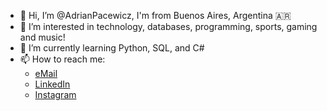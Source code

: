 - 👋 Hi, I’m @AdrianPacewicz, I'm from Buenos Aires, Argentina 🇦🇷
- 👀 I’m interested in technology, databases, programming, sports, gaming and music!
- 🌱 I’m currently learning Python, SQL, and C#
- 📫 How to reach me:
  - <a href="mailto:adri.pacewicz@gmail.com">eMail</a>
  - <a href="https://www.linkedin.com/in/adrian-pacewicz/" target="_blank">LinkedIn</a>
  - <a href="https://www.instagram.com/adripacewicz/" target="_blank">Instagram</a>

<!---
AdrianPacewicz/AdrianPacewicz is a ✨ special ✨ repository because its `README.md` (this file) appears on your GitHub profile.
You can click the Preview link to take a look at your changes.
--->
